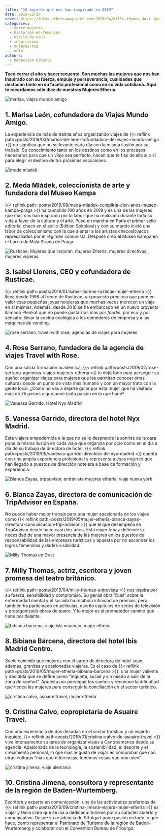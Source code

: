 ```yaml
---
title: "10 mujeres que nos han inspirado en 2019"
date: 2019-12-26
cover: https://fotos.etheriamagazine.com/2019/04/milly-thomas-dust.jpg
categories: 
  - entre-mujeres
  - historias-en-femenino
  - estilo-de-vida
  - inspiracion
  - mujeres-top
  - ocio
authors: 
  - Redacción Etheria
---
```


**Toca cerrar el año y hacer recuento. Son muchas las mujeres que nos han inspirado con 
su fuerza, empuje y perseverancia, cualidades que destacan tanto en su faceta 
profesional como en su vida cotidiana. Aquí te recordamos sólo diez de nuestras Mujeres 
Etheria.** 

![marisa, viajes mundo amigo](https://fotos.etheriamagazine.com/2019/03/marisa-viajes-mundo-amigo.jpg "Marisa León de Viajes Mundo Amigo.")

## 1\. Marisa León, cofundadora de Viajes Mundo Amigo.

La experiencia de más de treinta años organizando viajes de {{< reflink 
path=posts/2019/03/marisa-de-leon-cofundadora-de-viajes-mundo-amigo >}} no significa que 
no se levante cada día con la misma ilusión por su trabajo. Su conocimiento tanto en los 
destinos como en los procesos necesarios para que un viaje sea perfecto, hacen que te 
fíes de ella sí o sí para elegir el destino de tus próximas vacaciones. 

![meda mladek](https://fotos.etheriamagazine.com/2019/08/meda-mladek-apertura.jpg "Meda Mládek, colecionista de arte, mecenas y fundadora del Museo Kampa")

## 2\. Meda Mládek, coleccionista de arte y fundadora del Museo Kampa

{{< reflink path=posts/2019/08/meda-mladek-cumpliria-cien-anos-museo-kampa-praga >}} ha 
cumplido 100 años en 2019 y es una de las mujeres que más nos han inspirado por la labor 
que ha realizado durante toda su vida a favor de la cultura y el arte. Puso en marcha en 
París el primer sello editorial checo en el exilio (Edition Sokolová) y con su marido 
inició una labor de coleccionismo con la que alentar a los artistas checoslovacos 
represaliados por el régimen comunista. Después creó el Museo Kampa en el barrio de Malá 
Strana de Praga. 

![Rusticae, Mujeres que inspiran, mujeres Etheria, mujeres directivas, mujeres viajeras](https://fotos.etheriamagazine.com/2019/01/Isabel-Llorens-Grecia.jpg "Isabel Llorens, cofundadora de Rusticae.")

## 3\. Isabel Llorens, CEO y cofundadora de Rusticae.

{{< reflink path=posts/2019/01/isabel-llorens-rusticae-mujer-etheria >}} lleva desde 
1996 al frente de Rusticae, un proyecto precioso que pone en valor esas pequeñas joyas 
hoteleras que muchas veces merecen un viaje en sí mismas. Además, desde 2016 se ha 
embarcado en un nuevo proyecto llamado PlenEat que no puede gustarnos más por _foodie_, 
por eco y por sensato: llevar la cocina ecológica a los comedores de empresa y a las 
máquinas de vending. 

![rose serrano, travel with rose, agencias de viajes para mujeres](https://fotos.etheriamagazine.com/2019/02/travel-with-rose-china.jpg "Rose Serrano en China.")

## 4\. Rose Serrano, fundadora de la agencia de viajes Travel with Rose.

Con una sólida formación académica, {{< reflink 
path=posts/2019/02/rose-serrano-agencias-viajes-mujeres-etheria >}} lo dejó todo para 
perseguir su sueño: organizar viajes para mujeres que les permitan conocer otras 
culturas desde un punto de vista más humano y con un mayor trato con la gente local. 
¿Cómo no vas a dejarte guiar por esta mujer que ha visitado más de 75 países y que pone 
tanta pasión en lo que hace? 

![Vanessa Garrido, Hotel Nyx Madrid](https://fotos.etheriamagazine.com/2019/05/Vanessa-Garrido-Hotel-Nyx-Madrid-3.jpg "Vanessa Garrido en el Hotel Nyx de Madrid.")

## 5\. Vanessa Garrido, directora del hotel Nyx Madrid.

Esta viajera empedernida a la que no se le desprende la sonrisa de la cara pone la misma 
ilusión en cada viaje que organiza por ocio como en el día a día de su trabajo de 
directora de hotel. {{< reflink 
path=posts/2019/05/vanessa-garrido-directora-de-nyx-madrid >}} cuenta con una amplia 
experiencia profesional y representa a esas mujeres que han llegado a puestos de 
dirección hotelera a base de formación y experiencia. 

![Blanca Zayas, tripadvisor, entrevista mujeres etheria, viaje nueva york](https://fotos.etheriamagazine.com/2019/05/blanca-zayas-apertura.jpg "Blanca Zayas en Nueva York.")

## 6\. Blanca Zayas, directora de comunicación de TripAdvisor en España.

No puede haber mejor trabajo para una mujer apasionada de los viajes como {{< reflink 
path=posts/2019/05/mujer-etheria-blanca-zayas-directora-comunicacion-trip-advisor >}} 
que el que desempeña en TripAdvisor desde hace casi diez años. Esta mujer tenaz defiende 
la necesidad de una mayor presencia de las mujeres en los puestos de responsabilidad de 
las empresas turísticas y apuesta por no esconder los logros femeninos y darles 
visibilidad. 

![Milly Thomas en Dust](https://fotos.etheriamagazine.com/2019/04/milly-thomas-dust.jpg "Milly Thomas en Dust, Soho Theatre-Londres. © The Other Richard")

## 7\. Milly Thomas, actriz, escritora y joven promesa del teatro británico.

{{< reflink path=posts/2019/04/milly-thomas-entrevista >}} nos inspira por su fuerza, 
sensibilidad y compromiso. Su genial obra 'Dust' sobre la enfermedad mental y el suicido 
ha recibido infinidad de premios, pero también ha participado en películas, escrito 
capítulos de series de televisión y protagonizado obras de teatro. Y lo mejor es el 
prometedor camino que tiene por delante. 

![bibiana barcena, viaje isla mauricio, mujer etheria](https://fotos.etheriamagazine.com/2019/05/Bibiana-Barcena-pointe-esny-mauritius.jpg "Viaje a Isla Mauricio de Bibiana Barcena.")

## 8\. Bibiana Bárcena, directora del hotel Ibis Madrid Centro.

Suele coincidir que mujeres con el cargo de directora de hotel sean, además, grandes y 
apasionadas viajeras. Es el caso de {{< reflink 
path=posts/2019/05/mujer-etheria-bibiana-barcena >}}, una mujer valiente y decidida que 
se define como “inquieta, social y sin miedo a salir de la zona de confort”. Apuesta por 
perseguir los sueños y reconoce la dificultad que tienen las mujeres para conseguir la 
conciliación en el sector turístico. 

![cristina calvo, asuaire travel, mujer etheria](https://fotos.etheriamagazine.com/2019/01/cristina-calvo-mujer-etheria.jpeg "Cristina Calvo de Asuaire Travel.")

## 9\. Cristina Calvo, copropietaria de Asuaire Travel.

Con una experiencia de dos décadas en el sector turístico y un espíritu inquieto, {{< 
reflink path=posts/2019/01/cristina-calvo-de-asuaire-travel >}} vive intensamente su 
tarea de organizar viajes a Centroamérica desde su agencia. Apasionada de la tecnología, 
la sostenibilidad, el deporte y el crecimiento personal, lo que más le gusta de viajar 
es comprobar que con otras culturas “más que diferencias, tenemos cosas que nos unen”. 

![cristina jimena, viaje alemania](https://fotos.etheriamagazine.com/2019/08/2-cristina-jimena-heidelberg.jpg "Cristina Jiménez en Heidelberg (Alemania).")

## 10\. Cristina Jimena, consultora y representante de la región de Baden-Wurtemberg.

Escritora y experta en comunicación, una de las actividades preferidas de {{< reflink 
path=posts/2019/09/cristina-jimena-viajera-mujer-etheria >}} es viajar y tenía claro que 
se iba a dedicar al turismo por su carácter abierto y comunicativo. Desde su residencia 
de Sttutgart pone pasión en todo lo que hace, como representar al Patronato de Turismo 
de la región de Baden-Wurtemberg y colaborar con el Convention Bureau de Friburgo.
